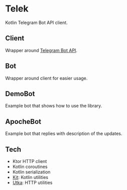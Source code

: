 # Telek

Kotlin Telegram Bot API client.

## Client

Wrapper around [Telegram Bot API](https://core.telegram.org/bots/api).

## Bot

Wrapper around client for easier usage.

## DemoBot

Example bot that shows how to use the library.

## ApocheBot

Example bot that replies with description of the updates.

## Tech

* Ktor HTTP client
* Kotlin coroutines
* Kotlin serialization
* [Kit](https://github.com/msmych/kit): Kotlin utilities
* [Utka](https://github.com/msmych/utka): HTTP utilities